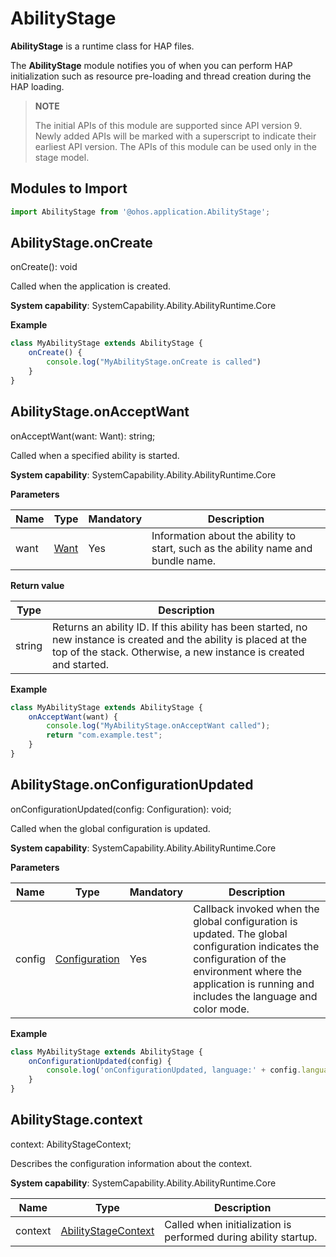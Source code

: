 # AbilityStage

**AbilityStage** is a runtime class for HAP files.

The **AbilityStage** module notifies you of when you can perform HAP initialization such as resource pre-loading and thread creation during the HAP loading.

> **NOTE**
> 
> The initial APIs of this module are supported since API version 9. Newly added APIs will be marked with a superscript to indicate their earliest API version. 
> The APIs of this module can be used only in the stage model.

## Modules to Import

```js
import AbilityStage from '@ohos.application.AbilityStage';
```

## AbilityStage.onCreate

onCreate(): void

Called when the application is created.

**System capability**: SystemCapability.Ability.AbilityRuntime.Core

**Example**
    
  ```js
  class MyAbilityStage extends AbilityStage {
      onCreate() {
          console.log("MyAbilityStage.onCreate is called")
      }
  }
  ```


## AbilityStage.onAcceptWant

onAcceptWant(want: Want): string;

Called when a specified ability is started.

**System capability**: SystemCapability.Ability.AbilityRuntime.Core

**Parameters**

  | Name| Type| Mandatory| Description| 
  | -------- | -------- | -------- | -------- |
  | want | [Want](js-apis-application-Want.md) | Yes| Information about the ability to start, such as the ability name and bundle name.| 

**Return value**

  | Type| Description| 
  | -------- | -------- |
  | string | Returns an ability ID. If this ability has been started, no new instance is created and the ability is placed at the top of the stack. Otherwise, a new instance is created and started.| 

**Example**
    
  ```js
  class MyAbilityStage extends AbilityStage {
      onAcceptWant(want) {
          console.log("MyAbilityStage.onAcceptWant called");
          return "com.example.test";
      }
  }
  ```


## AbilityStage.onConfigurationUpdated

onConfigurationUpdated(config: Configuration): void;

Called when the global configuration is updated.

**System capability**: SystemCapability.Ability.AbilityRuntime.Core

**Parameters**

  | Name| Type| Mandatory| Description| 
  | -------- | -------- | -------- | -------- |
  | config | [Configuration](js-apis-configuration.md) | Yes| Callback invoked when the global configuration is updated. The global configuration indicates the configuration of the environment where the application is running and includes the language and color mode.| 

**Example**
    
  ```js
  class MyAbilityStage extends AbilityStage {
      onConfigurationUpdated(config) {
          console.log('onConfigurationUpdated, language:' + config.language);
      }
  }
  ```
## AbilityStage.context

context: AbilityStageContext;

Describes the configuration information about the context.

**System capability**: SystemCapability.Ability.AbilityRuntime.Core

| Name     | Type                       | Description                                                        |
| ----------- | --------------------------- | ------------------------------------------------------------ |
| context  | [AbilityStageContext](js-apis-featureAbility.md) | Called when initialization is performed during ability startup.|

